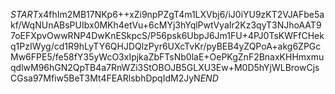 $START$x4fhIm2MB17NKp6++xZi9npPZgT4m1LXVbj6/iJ0iYU9zKT2VJAFbe5akf/WqNUnABsPUIbx0MKh4etVu+6cMYj3hYqlPwtVyaIr2Kz3qyT3NJhoAAT97oEFXpvOwwRNP4DwKnESkpcS/P56psk6UbpJ6Jm1FU+4PJ0TsKWFfCHekq1PzIWyg/cd1R9hLyTY6QHJDQlzPyr6UXcTvKr/pyBEB4yZQPoA+akg6ZPGcMw6FPE5/fe58fY35yWcO3xIpjkaZbFTsNb0laE+OePKgZnF2BnaxKHHmxmuqdlwM96hGN2QpTB4a7RnWZi3StOBOJB5GLXU3Ew+M0D5hYjWLBrowCjsCGsa97Mfiw5BeT3Mt4FEARlsbhDpqIdM2JyN$END$